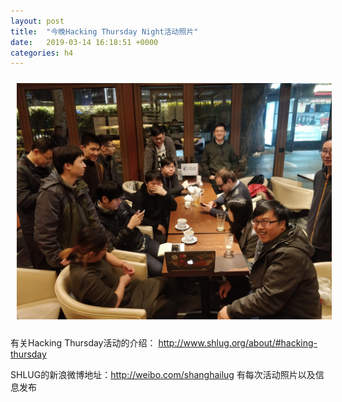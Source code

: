 ```yaml
---
layout: post
title:  "今晚Hacking Thursday Night活动照片"
date:   2019-03-14 16:18:51 +0000
categories: h4
---
```


[<img style='margin:10px;' src='https://raw.githubusercontent.com/shanghailug/res2019q1/master/j314.h4/IMG_20190314_202231.1920p.jpg'>](https://raw.githubusercontent.com/shanghailug/res2019q1/master/j314.h4/IMG_20190314_202231.jpg)

有关Hacking Thursday活动的介绍：
http://www.shlug.org/about/#hacking-thursday

SHLUG的新浪微博地址：http://weibo.com/shanghailug 有每次活动照片以及信息发布


